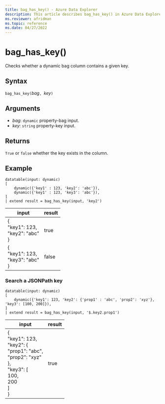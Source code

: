 ```yaml
---
title: bag_has_key() - Azure Data Explorer
description: This article describes bag_has_key() in Azure Data Explorer.
ms.reviewer: afridman
ms.topic: reference
ms.date: 04/27/2022
---
```

# bag_has_key()

Checks whether a dynamic bag column contains a given key.

## Syntax

`bag_has_key(`*bag*`, `*key*`)`

## Arguments

* *bag*: `dynamic` property-bag input.
* *key*: `string` property-key input.

## Returns

`True` or `false` whether the key exists in the column.

## Example

<!-- csl: https://help.kusto.windows.net/Samples -->
```kusto
datatable(input: dynamic)
[
    dynamic({'key1' : 123, 'key2': 'abc'}),
    dynamic({'key1' : 123, 'key3': 'abc'}),
]
| extend result = bag_has_key(input, 'key2')
```

|input|result|
|---|---|
|{<br>  "key1": 123,<br>  "key2": "abc"<br>}|true<br>|
|{<br>  "key1": 123,<br>  "key3": "abc"<br>}|false<br>|

### Search a JSONPath key

<!-- csl: https://help.kusto.windows.net/Samples -->
```kusto
datatable(input: dynamic)
[
    dynamic({'key1': 123, 'key2': {'prop1' : 'abc', 'prop2': 'xyz'}, 'key3': [100, 200]}),
]
| extend result = bag_has_key(input, '$.key2.prop1')
```

|input|result|
|---|---|
|{<br>  "key1": 123,<br>  "key2": {<br>    "prop1": "abc",<br>    "prop2": "xyz"<br>  },<br>  "key3": [<br>    100,<br>    200<br>  ]<br>}|true<br>|
